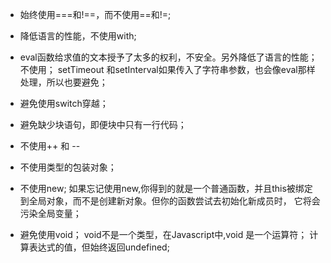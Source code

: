 - 始终使用===和!==，而不使用==和!=;
- 降低语言的性能，不使用with;
- eval函数给求值的文本授予了太多的权利，不安全。另外降低了语言的性能；不使用；
  setTimeout 和setInterval如果传入了字符串参数，也会像eval那样处理，所以也要避免；

- 避免使用switch穿越；

- 避免缺少块语句，即便块中只有一行代码；

- 不使用++ 和 --

- 不使用类型的包装对象；

- 不使用new;
  如果忘记使用new,你得到的就是一个普通函数，并且this被绑定到全局对象，而不是创建新对象。但你的函数尝试去初始化新成员时，
  它将会污染全局变量；

- 避免使用void；
  void不是一个类型，在Javascript中,void 是一个运算符；
  计算表达式的值，但始终返回undefined;